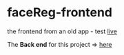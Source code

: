 # faceReg-frontend
the frontend from an old app - test [live](https://facereg-frontend.herokuapp.com)

The **Back end** for this project => [here](https://github.com/migben/faceReg-backend)
